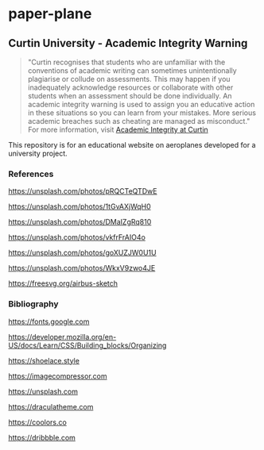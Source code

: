 # paper-plane

## Curtin University - Academic Integrity Warning
> "Curtin recognises that students who are unfamiliar with the conventions of academic writing can sometimes unintentionally plagiarise or collude on assessments. This may happen if you inadequately acknowledge resources or collaborate with other students when an assessment should be done individually. An academic integrity warning is used to assign you an educative action in these situations so you can learn from your mistakes. More serious academic breaches such as cheating are managed as misconduct."
For more information, visit [Academic Integrity at Curtin](https://www.curtin.edu.au/students/essentials/rights/academic-integrity/)

This repository is for an educational website on aeroplanes developed for a university project.

### References

https://unsplash.com/photos/pRQCTeQTDwE

https://unsplash.com/photos/1tGvAXjWqH0

https://unsplash.com/photos/DMaIZgRq810

https://unsplash.com/photos/vkfrFrAIO4o

https://unsplash.com/photos/goXUZJW0U1U

https://unsplash.com/photos/WkxV9zwo4JE

https://freesvg.org/airbus-sketch

### Bibliography

https://fonts.google.com

https://developer.mozilla.org/en-US/docs/Learn/CSS/Building_blocks/Organizing

https://shoelace.style

https://imagecompressor.com

https://unsplash.com

https://draculatheme.com

https://coolors.co

https://dribbble.com

